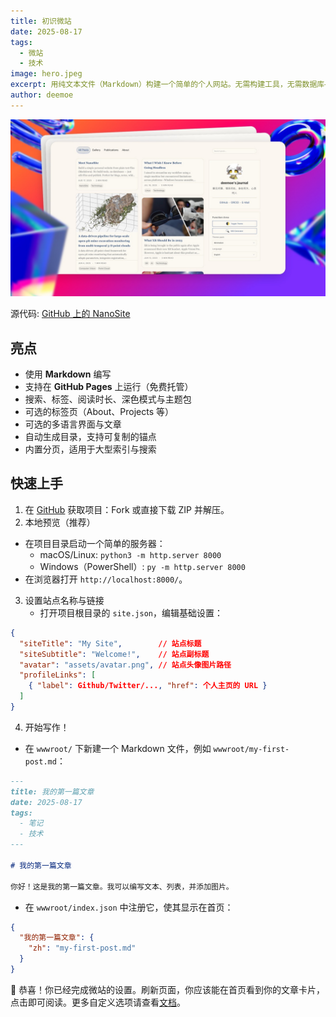 ```yaml
---
title: 初识微站
date: 2025-08-17
tags:
  - 微站
  - 技术
image: hero.jpeg
excerpt: 用纯文本文件（Markdown）构建一个简单的个人网站。无需构建工具，无需数据库——只需编辑文件并发布。非常适合博客、笔记、维基、日记或书籍章节。
author: deemoe
---
```


![hero](hero.jpeg)

源代码: [GitHub 上的 NanoSite](https://github.com/deemoe404/NanoSite)

## 亮点

- 使用 **Markdown** 编写
- 支持在 **GitHub Pages** 上运行（免费托管）
- 搜索、标签、阅读时长、深色模式与主题包
- 可选的标签页（About、Projects 等）
- 可选的多语言界面与文章
- 自动生成目录，支持可复制的锚点
- 内置分页，适用于大型索引与搜索

## 快速上手

1) 在 [GitHub](https://github.com/deemoe404/NanoSite/) 获取项目：Fork 或直接下载 ZIP 并解压。
2) 本地预览（推荐）
  - 在项目目录启动一个简单的服务器：
    - macOS/Linux: `python3 -m http.server 8000`
    - Windows（PowerShell）: `py -m http.server 8000`
  - 在浏览器打开 `http://localhost:8000/`。
3) 设置站点名称与链接
    - 打开项目根目录的 `site.json`，编辑基础设置：
  ```json
  {
    "siteTitle": "My Site",        // 站点标题
    "siteSubtitle": "Welcome!",    // 站点副标题
    "avatar": "assets/avatar.png", // 站点头像图片路径
    "profileLinks": [
      { "label": Github/Twitter/..., "href": 个人主页的 URL }
    ]
  }
  ```
4) 开始写作！
  - 在 `wwwroot/` 下新建一个 Markdown 文件，例如 `wwwroot/my-first-post.md`：
  ```markdown
  ---
  title: 我的第一篇文章
  date: 2025-08-17
  tags:
    - 笔记
    - 技术
  ---

  # 我的第一篇文章

  你好！这是我的第一篇文章。我可以编写文本、列表，并添加图片。
  ```
  - 在 `wwwroot/index.json` 中注册它，使其显示在首页：
  ```json
  {
    "我的第一篇文章": {
      "zh": "my-first-post.md"
    }
  }
  ```

🎉 恭喜！你已经完成微站的设置。刷新页面，你应该能在首页看到你的文章卡片，点击即可阅读。更多自定义选项请查看[文档](?id=post/meet-nanosite/doc_zh.md)。
